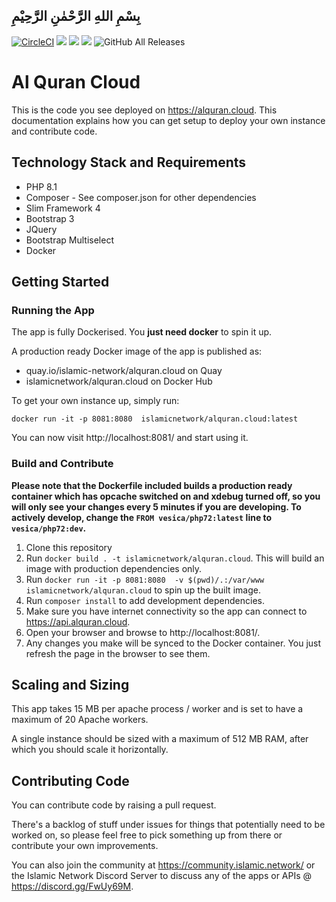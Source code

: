 ## بِسْمِ اللهِ الرَّحْمٰنِ الرَّحِيْمِ

[![CircleCI](https://circleci.com/gh/islamic-network/alquran.cloud.svg?style=shield)](https://circleci.com/gh/islamic-network/alquran.cloud)
[![](https://img.shields.io/docker/pulls/islamicnetwork/alquran.cloud.svg)](https://cloud.docker.com/u/vesica/repository/docker/islamicnetwork/alquran.cloud)
[![](https://img.shields.io/github/release/islamic-network/alquran.cloud.svg)](https://github.com/islamic-network/alquran.cloud/releases)
[![](https://img.shields.io/github/license/islamic-network/alquran.cloud.svg)](https://github.com/islamic-network/alquran.cloud/blob/master/LICENSE)
![GitHub All Releases](https://img.shields.io/github/downloads/islamic-network/alquran.cloud/total)

# Al Quran Cloud

This is the code you see deployed on https://alquran.cloud. This documentation explains how you can get setup
to deploy your own instance and contribute code.

## Technology Stack and Requirements
* PHP 8.1
* Composer - See composer.json for other dependencies
* Slim Framework 4
* Bootstrap 3
* JQuery
* Bootstrap Multiselect
* Docker

## Getting Started

### Running the App

The app is fully Dockerised. You **just need docker** to spin it up.

A production ready Docker image of the app is published as:
* quay.io/islamic-network/alquran.cloud on Quay
* islamicnetwork/alquran.cloud on Docker Hub

To get your own instance up, simply run:

```
docker run -it -p 8081:8080  islamicnetwork/alquran.cloud:latest
``` 

You can now visit http://localhost:8081/ and start using it.

### Build and Contribute

**Please note that the Dockerfile included builds a production ready container which has opcache switched on and xdebug turned off, so you will only see your changes every 5 minutes if you are developing. To actively develop, change the ```FROM vesica/php72:latest``` line to ```vesica/php72:dev```.**

1. Clone this repository
2. Run ```docker build . -t islamicnetwork/alquran.cloud```. This will build an image with production dependencies only.
3. Run ```docker run -it -p 8081:8080  -v $(pwd)/.:/var/www islamicnetwork/alquran.cloud``` to spin up the built image.
3. Run ```composer install``` to add development dependencies.
6. Make sure you have internet connectivity so the app can connect to https://api.alquran.cloud.
7. Open your browser and browse to http://localhost:8081/.
8. Any changes you make will be synced to the Docker container. You just refresh the page in the browser to see them.

## Scaling and Sizing

This app takes 15 MB per apache process / worker and is set to have a maximum of 20 Apache workers.

A single instance should be sized with a maximum of 512 MB RAM, after which you should scale it horizontally.

## Contributing Code

You can contribute code by raising a pull request.

There's a backlog of stuff under issues for things that potentially need to be worked on, so please feel free to pick something up from there or contribute your own improvements.

You can also join the community at https://community.islamic.network/ or the Islamic Network Discord Server to discuss any of the apps or APIs @ https://discord.gg/FwUy69M.

